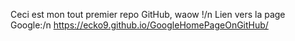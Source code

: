 Ceci est mon tout premier repo GitHub, waow !/n
Lien vers la page Google:/n
https://ecko9.github.io/GoogleHomePageOnGitHub/
